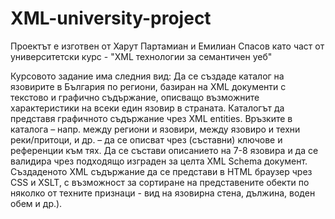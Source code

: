 # XML-university-project

Проектът е изготвен от Харут Партамиан и Емилиан Спасов като част от университетски курс - "XML технологии за семантичен уеб"

Курсовото задание има следния вид:
Да се създаде каталог на язовирите в България по региони, базиран на XML документи с текстово и графично
съдържание, описващо възможните характеристики на всеки един язовир в страната. Каталогът да представя
графичното съдържание чрез XML entities. Връзките в каталога – напр. между региони и язовири, между
язовиро и техни реки/притоци, и др. – да се описват чрез (съставни) ключове и референции към тях. Да се
състави описанието на 7-8 язовира и да се валидира чрез подходящо изграден за целта XML Schema
документ.
Създаденото XML съдържание да се представи в HTML браузер чрез CSS и XSLT, с възможност за сортиране
на представените обекти по няколко от техните признаци - вид на язовирна стена, дължина, воден обем и др.).
